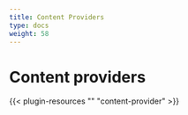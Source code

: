 ```yaml
---
title: Content Providers
type: docs
weight: 58
---
```


# Content providers

{{< plugin-resources "" "content-provider" >}}
